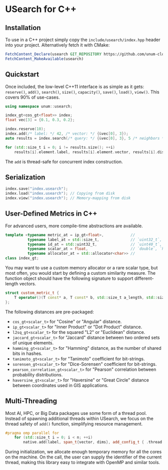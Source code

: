 # USearch for C++

## Installation

To use in a C++ project simply copy the `include/usearch/index.hpp` header into your project.
Alternatively fetch it with CMake:

```cmake
FetchContent_Declare(usearch GIT_REPOSITORY https://github.com/unum-cloud/usearch.git)
FetchContent_MakeAvailable(usearch)
```

## Quickstart

Once included, the low-level C++11 interface is as simple as it gets: `reserve()`, `add()`, `search()`, `size()`, `capacity()`, `save()`, `load()`, `view()`.
This covers 90% of use-cases.

```c++
using namespace unum::usearch;

index_gt<cos_gt<float>> index;
float vec[3] = {0.1, 0.3, 0.2};

index.reserve(10);
index.add(/* label: */ 42, /* vector: */ {&vec[0], 3});
auto results = index.search(/* query: */ {&vec[0], 3}, 5 /* neighbors */);

for (std::size_t i = 0; i != results.size(); ++i)
    results[i].element.label, results[i].element.vector, results[i].distance;
```

The `add` is thread-safe for concurrent index construction.

## Serialization

```c++
index.save("index.usearch");
index.load("index.usearch"); // Copying from disk
index.view("index.usearch"); // Memory-mapping from disk
```

## User-Defined Metrics in C++

For advanced users, more compile-time abstractions are available.

```cpp
template <typename metric_at = ip_gt<float>,            //
          typename label_at = std::size_t,              // `uint32_t`, `uuid_t`...
          typename id_at = std::uint32_t,               // `uint40_t`, `uint64_t`...
          typename scalar_at = float,                   // `double`, `half`, `char`...
          typename allocator_at = std::allocator<char>> //
class index_gt;
```

You may want to use a custom memory allocator or a rare scalar type, but most often, you would start by defining a custom similarity measure.
The function object should have the following signature to support different-length vectors.

```cpp
struct custom_metric_t {
    T operator()(T const* a, T const* b, std::size_t a_length, std::size_t b_length) const;
};
```

The following distances are pre-packaged:

- `cos_gt<scalar_t>` for "Cosine" or "Angular" distance.
- `ip_gt<scalar_t>` for "Inner Product" or "Dot Product" distance.
- `l2sq_gt<scalar_t>` for the squared "L2" or "Euclidean" distance.
- `jaccard_gt<scalar_t>` for "Jaccard" distance between two ordered sets of unique elements.
- `hamming_gt<scalar_t>` for "Hamming" distance, as the number of shared bits in hashes.
- `tanimoto_gt<scalar_t>` for "Tanimoto" coefficient for bit-strings.
- `sorensen_gt<scalar_t>` for "Dice-Sorensen" coefficient for bit-strings.
- `pearson_correlation_gt<scalar_t>` for "Pearson" correlation between probability distributions.
- `haversine_gt<scalar_t>` for "Haversine" or "Great Circle" distance between coordinates used in GIS applications.

## Multi-Threading

Most AI, HPC, or Big Data packages use some form of a thread pool.
Instead of spawning additional threads within USearch, we focus on the thread safety of `add()` function, simplifying resource management.

```cpp
#pragma omp parallel for
    for (std::size_t i = 0; i < n; ++i)
        native.add(label, span_t{vector, dims}, add_config_t { .thread = omp_get_thread_num() });
```

During initialization, we allocate enough temporary memory for all the cores on the machine.
On the call, the user can supply the identifier of the current thread, making this library easy to integrate with OpenMP and similar tools.
